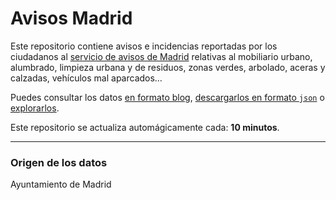 # Avisos Madrid

Este repositorio contiene avisos e incidencias reportadas por los ciudadanos al [servicio de avisos de Madrid](https://avisos.madrid.es) relativas al mobiliario urbano, alumbrado, limpieza urbana y de residuos, zonas verdes, arbolado, aceras y calzadas, vehículos mal aparcados…

Puedes consultar los datos [en formato blog](https://javierarce.github.io/avisos-madrid), [descargarlos en formato ```json```](output.json) o [explorarlos](https://flatgithub.com/javierarce/avisos-madrid?filename=output.json&tab=data).

Este repositorio se actualiza automágicamente cada: **10 minutos**.

---

### Origen de los datos

Ayuntamiento de Madrid
